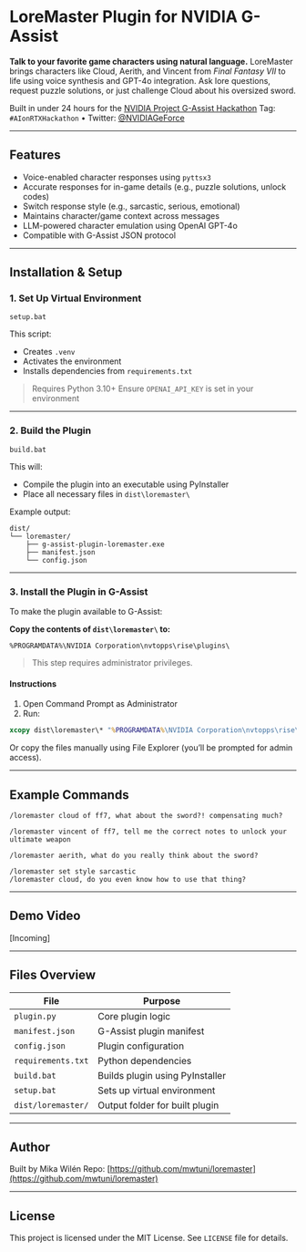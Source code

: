 # LoreMaster Plugin for NVIDIA G-Assist

**Talk to your favorite game characters using natural language.**
LoreMaster brings characters like Cloud, Aerith, and Vincent from *Final Fantasy VII* to life using voice synthesis and GPT-4o integration. Ask lore questions, request puzzle solutions, or just challenge Cloud about his oversized sword.

Built in under 24 hours for the [NVIDIA Project G-Assist Hackathon](https://developer.nvidia.com/g-assist-hackathon)
Tag: `#AIonRTXHackathon` • Twitter: [@NVIDIAGeForce](https://twitter.com/NVIDIAGeForce)

---

## Features

* Voice-enabled character responses using `pyttsx3`
* Accurate responses for in-game details (e.g., puzzle solutions, unlock codes)
* Switch response style (e.g., sarcastic, serious, emotional)
* Maintains character/game context across messages
* LLM-powered character emulation using OpenAI GPT-4o
* Compatible with G-Assist JSON protocol

---

## Installation & Setup

### 1. Set Up Virtual Environment

```batch
setup.bat
```

This script:

* Creates `.venv`
* Activates the environment
* Installs dependencies from `requirements.txt`

> Requires Python 3.10+
> Ensure `OPENAI_API_KEY` is set in your environment

---

### 2. Build the Plugin

```batch
build.bat
```

This will:

* Compile the plugin into an executable using PyInstaller
* Place all necessary files in `dist\loremaster\`

Example output:

```
dist/
└── loremaster/
    ├── g-assist-plugin-loremaster.exe
    ├── manifest.json
    └── config.json
```

---

### 3. Install the Plugin in G-Assist

To make the plugin available to G-Assist:

**Copy the contents of `dist\loremaster\` to:**

```
%PROGRAMDATA%\NVIDIA Corporation\nvtopps\rise\plugins\
```

> This step requires administrator privileges.

#### Instructions

1. Open Command Prompt as Administrator
2. Run:

```cmd
xcopy dist\loremaster\* "%PROGRAMDATA%\NVIDIA Corporation\nvtopps\rise\plugins\" /E /Y
```

Or copy the files manually using File Explorer (you’ll be prompted for admin access).

---

## Example Commands

```text
/loremaster cloud of ff7, what about the sword?! compensating much?

/loremaster vincent of ff7, tell me the correct notes to unlock your ultimate weapon

/loremaster aerith, what do you really think about the sword?

/loremaster set style sarcastic
/loremaster cloud, do you even know how to use that thing?
```

---

## Demo Video

\[Incoming]

---

## Files Overview

| File               | Purpose                         |
| ------------------ | ------------------------------- |
| `plugin.py`        | Core plugin logic               |
| `manifest.json`    | G-Assist plugin manifest        |
| `config.json`      | Plugin configuration            |
| `requirements.txt` | Python dependencies             |
| `build.bat`        | Builds plugin using PyInstaller |
| `setup.bat`        | Sets up virtual environment     |
| `dist/loremaster/` | Output folder for built plugin  |

---

## Author

Built by Mika Wilén
Repo: [https://github.com/mwtuni/loremaster](https://github.com/mwtuni/loremaster)

---

## License

This project is licensed under the MIT License. See `LICENSE` file for details.
